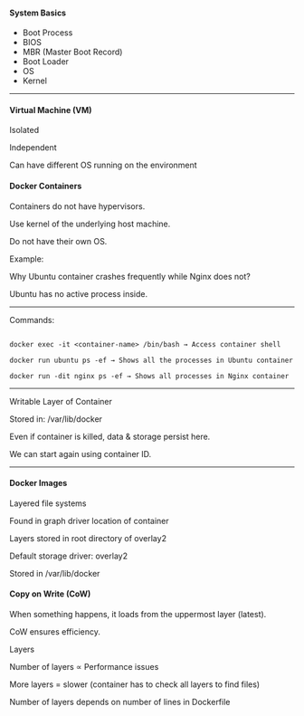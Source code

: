 #### System Basics
- Boot Process
- BIOS
- MBR (Master Boot Record)
- Boot Loader
- OS
- Kernel

------
#### Virtual Machine (VM)

Isolated

Independent

Can have different OS running on the environment

#### Docker Containers

Containers do not have hypervisors.

Use kernel of the underlying host machine.

Do not have their own OS.

Example:

Why Ubuntu container crashes frequently while Nginx does not?

Ubuntu has no active process inside.

--------

Commands:
```

docker exec -it <container-name> /bin/bash → Access container shell

docker run ubuntu ps -ef → Shows all the processes in Ubuntu container

docker run -dit nginx ps -ef → Shows all processes in Nginx container
````
--------------
Writable Layer of Container

Stored in: /var/lib/docker

Even if container is killed, data & storage persist here.

We can start again using container ID.

------

#### Docker Images

Layered file systems

Found in graph driver location of container

Layers stored in root directory of overlay2

Default storage driver: overlay2

Stored in /var/lib/docker


#### Copy on Write (CoW)

When something happens, it loads from the uppermost layer (latest).

CoW ensures efficiency.

Layers

Number of layers ∝ Performance issues

More layers = slower (container has to check all layers to find files)

Number of layers depends on number of lines in Dockerfile
